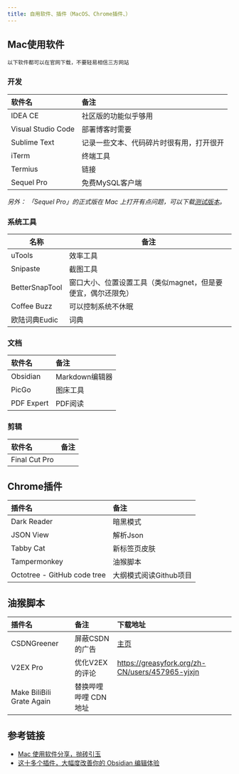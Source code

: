 ```yaml
---
title: 自用软件、插件（MacOS、Chrome插件、）
---
```


## Mac使用软件

```
以下软件都可以在官网下载，不要轻易相信三方网站
```

### 开发

| 软件名                | 备注                   |
| :----------------- | :------------------- |
| IDEA CE            | 社区版的功能似乎够用           |
| Visual Studio Code | 部署博客时需要              |
| Sublime Text       | 记录一些文本、代码碎片时很有用，打开很开 |
| iTerm              | 终端工具                 |
| Termius            | 链接                   |
| Sequel Pro         | 免费MySQL客户端           |

_另外： 「Sequel Pro」的正式版在 Mac 上打开有点问题，可以下载[测试版本](https://sequelpro.com/test-builds)。_

### 系统工具

| 名称             | 备注                                |
| -------------- | --------------------------------- |
| uTools         | 效率工具                              |
| Snipaste       | 截图工具                              |
| BetterSnapTool | 窗口大小、位置设置工具（类似magnet，但是要便宜，偶尔还限免） |
| Coffee Buzz    | 可以控制系统不休眠                         |
| 欧陆词典Eudic      | 词典                                |

### 文档

| 软件名        | 备注          |
| :--------- | :---------- |
| Obsidian   | Markdown编辑器 |
| PicGo      | 图床工具        |
| PDF Expert | PDF阅读       |

### 剪辑

| 软件名           | 备注 |
| :------------ | :- |
| Final Cut Pro |    |

## Chrome插件

| 插件名                         | 备注             |
| :-------------------------- | :------------- |
| Dark Reader                 | 暗黑模式           |
| JSON View                   | 解析Json         |
| Tabby Cat                   | 新标签页皮肤         |
| Tampermonkey                | 油猴脚本           |
| Octotree - GitHub code tree | 大纲模式阅读Github项目 |

## 油猴脚本

| 插件名                       | 备注            | 下载地址                                                                                 |
| :------------------------ | :------------ | :----------------------------------------------------------------------------------- |
| CSDNGreener               | 屏蔽CSDN的广告     | [主页](https://openuserjs.org/scripts/AdlerED/%E6%9C%80%E5%BC%BA%E7%9A%84%E8%80%81%E7) |
| V2EX Pro                  | 优化V2EX的评论     | <https://greasyfork.org/zh-CN/users/457965-yjxjn>                                    |
| Make BiliBili Grate Again | 替换哔哩哔哩 CDN 地址 |                                                                                      |

## 参考链接

- [ Mac 使用软件分享，抛砖引玉](https://www.v2ex.com/t/894110)
- [这十多个插件，大幅度改善你的 Obsidian 编辑体验](https://sspai.com/post/68394)
